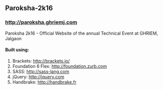 ## Paroksha-2k16
### http://paroksha.ghriemj.com
Paroksha 2k16 - Official Website of the annual Technical Event at GHRIEM, Jalgaon

#### Built using:
1. Brackets: http://brackets.io/
2. Foundation 6 Flex: http://foundation.zurb.com
3. SASS: http://sass-lang.com
4. jQuery: http://jquery.com
5. Handbrake: http://handbrake.fr
